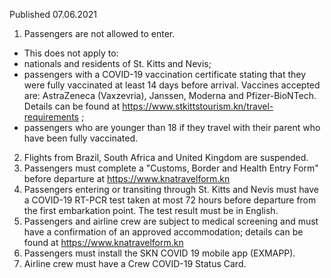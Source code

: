 Published 07.06.2021
1. Passengers are not allowed to enter.
- This does not apply to:
- nationals and residents of St. Kitts and Nevis;
- passengers with a COVID-19 vaccination certificate stating that they were fully vaccinated at least 14 days before arrival. Vaccines accepted are: AstraZeneca (Vaxzevria), Janssen, Moderna and Pfizer-BioNTech. Details can be found at <a target="_blank" href="https://www.stkittstourism.kn/travel-requirements">https://www.stkittstourism.kn/travel-requirements</a> ;
 - passengers who are younger than 18 if they travel with their parent who have been fully vaccinated.
2. Flights from Brazil, South Africa and United Kingdom are suspended.
3. Passengers must complete a "Customs, Border and Health Entry Form" before departure at <a href="https://www.knatravelform.kn">https://www.knatravelform.kn</a> 
4. Passengers entering or transiting through St. Kitts and Nevis must have a COVID-19 RT-PCR test taken at most 72 hours before departure from the first embarkation point. The test result must be in English.
5. Passengers and airline crew are subject to medical screening and must have a confirmation of an approved accommodation; details can be found at <a href="https://www.knatravelform.kn">https://www.knatravelform.kn</a> 
6. Passengers must install the SKN COVID 19 mobile app (EXMAPP).
7. Airline crew must have a Crew COVID-19 Status Card.


